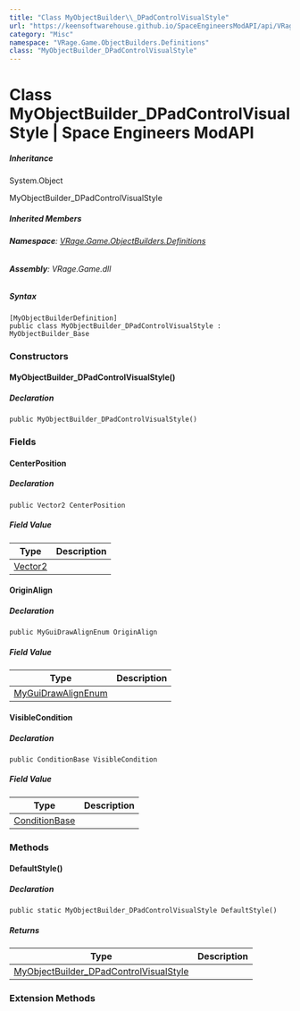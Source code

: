 ```yaml
---
title: "Class MyObjectBuilder\\_DPadControlVisualStyle"
url: "https://keensoftwarehouse.github.io/SpaceEngineersModAPI/api/VRage.Game.ObjectBuilders.Definitions.MyObjectBuilder_DPadControlVisualStyle.html"
category: "Misc"
namespace: "VRage.Game.ObjectBuilders.Definitions"
class: "MyObjectBuilder_DPadControlVisualStyle"
---
```


# Class MyObjectBuilder\_DPadControlVisualStyle | Space Engineers ModAPI

##### Inheritance

System.Object

MyObjectBuilder\_DPadControlVisualStyle

##### Inherited Members

###### **Namespace**: [VRage.Game.ObjectBuilders.Definitions](https://keensoftwarehouse.github.io/SpaceEngineersModAPI/api/VRage.Game.ObjectBuilders.Definitions.html)

###### **Assembly**: VRage.Game.dll

##### Syntax

```
[MyObjectBuilderDefinition]
public class MyObjectBuilder_DPadControlVisualStyle : MyObjectBuilder_Base
```

### Constructors

#### MyObjectBuilder\_DPadControlVisualStyle()

##### Declaration

```
public MyObjectBuilder_DPadControlVisualStyle()
```

### Fields

#### CenterPosition

##### Declaration

```
public Vector2 CenterPosition
```

##### Field Value

| Type | Description |
| --- | --- |
| [Vector2](https://keensoftwarehouse.github.io/SpaceEngineersModAPI/api/VRageMath.Vector2.html) |     |

#### OriginAlign

##### Declaration

```
public MyGuiDrawAlignEnum OriginAlign
```

##### Field Value

| Type | Description |
| --- | --- |
| [MyGuiDrawAlignEnum](https://keensoftwarehouse.github.io/SpaceEngineersModAPI/api/VRage.Utils.MyGuiDrawAlignEnum.html) |     |

#### VisibleCondition

##### Declaration

```
public ConditionBase VisibleCondition
```

##### Field Value

| Type | Description |
| --- | --- |
| [ConditionBase](https://keensoftwarehouse.github.io/SpaceEngineersModAPI/api/VRage.Game.ObjectBuilders.Definitions.ConditionBase.html) |     |

### Methods

#### DefaultStyle()

##### Declaration

```
public static MyObjectBuilder_DPadControlVisualStyle DefaultStyle()
```

##### Returns

| Type | Description |
| --- | --- |
| [MyObjectBuilder\_DPadControlVisualStyle](https://keensoftwarehouse.github.io/SpaceEngineersModAPI/api/VRage.Game.ObjectBuilders.Definitions.MyObjectBuilder_DPadControlVisualStyle.html) |     |

### Extension Methods
